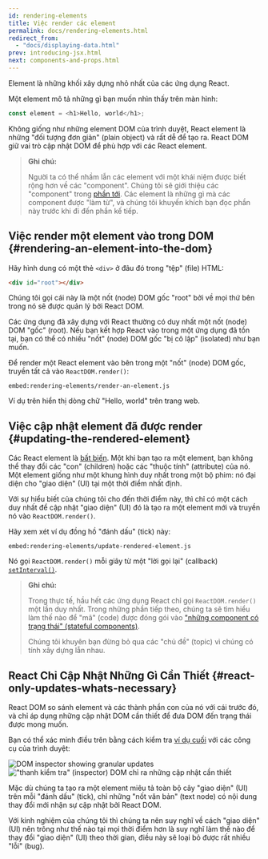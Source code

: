 ```yaml
---
id: rendering-elements
title: Việc render các element
permalink: docs/rendering-elements.html
redirect_from:
  - "docs/displaying-data.html"
prev: introducing-jsx.html
next: components-and-props.html
---
```


Element là những khối xây dựng nhỏ nhất của các ứng dụng React.

Một element mô tả những gì bạn muốn nhìn thấy trên màn hình:

```js
const element = <h1>Hello, world</h1>;
```

Không giống như những element DOM của trình duyệt, React element là những "đối tượng đơn giản" (plain object) và rất dễ để tạo ra. React DOM giữ vai trò cập nhật DOM để phù hợp với các React element.

>**Ghi chú:**
>
>Người ta có thể nhầm lẫn các element với một khái niệm được biết rộng hơn về các "component". Chúng tôi sẽ giới thiệu các "component" trong [phần tới](/docs/components-and-props.html). Các element là những gì mà các component được "làm từ", và chúng tôi khuyến khích bạn đọc phần này trước khi đi đến phần kế tiếp.

## Việc render một element vào trong DOM {#rendering-an-element-into-the-dom}

Hãy hình dung có một thẻ `<div>` ở đâu đó trong "tệp" (file) HTML:

```html
<div id="root"></div>
```

Chúng tôi gọi cái này là một nốt (node) DOM gốc "root" bởi về mọi thứ bên trong nó sẽ được quản lý bởi React DOM.

Các ứng dụng đã xây dựng với React thường có duy nhất một nốt (node) DOM "gốc" (root). Nếu bạn kết hợp React vào trong một ứng dụng đã tồn tại, bạn có thể có nhiều "nốt" (node) DOM gốc "bị cô lập" (isolated) như bạn muốn.

Để render một React element vào bên trong một "nốt" (node) DOM gốc, truyền tất cả vào `ReactDOM.render()`:

`embed:rendering-elements/render-an-element.js`

[](codepen://rendering-elements/render-an-element)

Ví dụ trên hiển thị dòng chữ "Hello, world" trên trang web.

## Việc cập nhật element đã được render {#updating-the-rendered-element}

Các React element là [bất biến](https://vi.wikipedia.org/wiki/%C4%90%E1%BB%91i_t%C6%B0%E1%BB%A3ng_b%E1%BA%A5t_bi%E1%BA%BFn). Một khi bạn tạo ra một element, bạn không thể thay đổi các "con" (children) hoặc các "thuộc tính" (attribute) của nó. Một element giống như một khung hình duy nhất trong một bộ phim: nó đại diện cho "giao diện" (UI) tại một thời điểm nhất định.

Với sự hiểu biết của chúng tôi cho đến thời điểm này, thì chỉ có một cách duy nhất để cập nhật "giao diện" (UI) đó là tạo ra một element mới và truyền nó vào `ReactDOM.render()`.

Hãy xem xét ví dụ đồng hồ "đánh dấu" (tick) này:

`embed:rendering-elements/update-rendered-element.js`

[](codepen://rendering-elements/update-rendered-element)

Nó gọi `ReactDOM.render()` mỗi giây từ một "lời gọi lại" (callback) [`setInterval()`](https://developer.mozilla.org/en-US/docs/Web/API/WindowTimers/setInterval).

>**Ghi chú:**
>
>Trong thực tế, hầu hết các ứng dụng React chỉ gọi `ReactDOM.render()` một lần duy nhất. Trong những phần tiếp theo, chúng ta sẽ tìm hiểu làm thế nào để "mã" (code) được đóng gói vào ["những component có trạng thái" (stateful components)](/docs/state-and-lifecycle.html).
>
>Chúng tôi khuyên bạn đừng bỏ qua các "chủ đề" (topic) vì chúng có tính xây dựng lẫn nhau.

## React Chỉ Cập Nhật Những Gì Cần Thiết {#react-only-updates-whats-necessary}

React DOM so sánh element và các thành phần con của nó với cái trước đó, và chỉ áp dụng những cập nhật DOM cần thiết để đưa DOM đến trạng thái được mong muốn.

Bạn có thể xác minh điều trên bằng cách kiểm tra [ví dụ cuối](codepen://rendering-elements/update-rendered-element) với các công cụ của trình duyệt:

![DOM inspector showing granular updates](../images/docs/granular-dom-updates.gif)
!["thanh kiểm tra" (inspector) DOM chỉ ra những cập nhật cần thiết](../images/docs/granular-dom-updates.gif)

Mặc dù chúng ta tạo ra một element miêu tả toàn bộ cây "giao diện" (UI) trên mỗi "đánh dấu" (tick), chỉ những "nốt văn bản" (text node) có nội dung thay đổi mới nhận sự cập nhật bởi React DOM.

Với kinh nghiệm của chúng tôi thì chúng ta nên suy nghĩ về cách "giao diện" (UI) nên trông như thế nào tại mọi thời điểm hơn là suy nghĩ làm thế nào để thay đổi "giao diện" (UI) theo thời gian, điều này sẽ loại bỏ được rất nhiều "lỗi" (bug).
